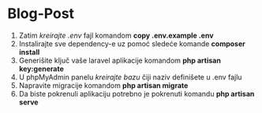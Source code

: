 # Blog-Post

1. Zatim _kreirajte .env_ fajl komandom **copy .env.example .env** 
2. Instalirajte sve dependency-e uz pomoć sledeće komande **composer install**
3. Generišite ključ vaše laravel aplikacije komandom **php artisan key:generate**
4. U phpMyAdmin panelu _kreirajte bazu_ čiji naziv definišete u .env fajlu
5. Napravite migracije komandom **php artisan migrate**
6. Da biste pokrenuli aplikaciju potrebno je pokrenuti komandu **php artisan serve**
